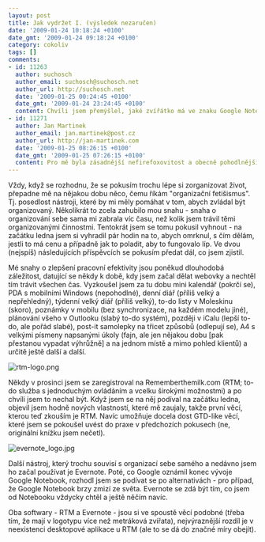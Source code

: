 ```yaml
---
layout: post
title: Jak vydržet I. (výsledek nezaručen)
date: '2009-01-24 10:18:24 +0100'
date_gmt: '2009-01-24 09:18:24 +0100'
category: cokoliv
tags: []
comments:
- id: 11263
  author: suchosch
  author_email: suchosch@suchosch.net
  author_url: http://suchosch.net
  date: '2009-01-25 00:24:45 +0100'
  date_gmt: '2009-01-24 23:24:45 +0100'
  content: Chvíli jsem přemýšlel, jaké zvířátko má ve znaku Google Notebook :)) Fajn, žes to napsals, těším se hlavně na postřehy okolo Evernote. Oproti Notebooku mi přijde zásadní rozpoznávání znaků. Víc jsem to ale nezkoumal.
- id: 11271
  author: Jan Martinek
  author_email: jan.martinek@post.cz
  author_url: http://jan-martinek.com
  date: '2009-01-25 08:26:15 +0100'
  date_gmt: '2009-01-25 07:26:15 +0100'
  content: Pro mě byla zásadnější nefirefoxovitost a obecně pohodlnější práce s aplikací. U Google Notebooku jsem si občas nebyl jistý, co které kliknutí a přesunutí kurzoru provede ;)
---
```

<p>Vždy, když se rozhodnu, že se pokusím trochu lépe si zorganizovat život, přepadne mě na nějakou dobu něco, čemu říkám "organizační fetišismus". Tj. posedlost nástroji, které by mi měly pomáhat v tom, abych zvládal být organizovaný. Několikrát to zcela zahubilo mou snahu - snaha o organizování sebe sama mi zabrala víc času, než kolik jsem trávil těmi organizovanými činnostmi. Tentokrát jsem se tomu pokusil vyhnout - na začátku ledna jsem si vyhradil pár hodin na to, abych omrknul, s čím dělám, jestli to má cenu a případně jak to poladit, aby to fungovalo líp. Ve dvou (nejspíš) následujících příspěvcích se pokusím předat dál, co jsem zjistil.</p>
<p>Mé snahy o zlepšení pracovní efektivity jsou poněkud dlouhodobá záležitost, datující se někdy k době, kdy jsem začal dělat webovky a nechtěl tím trávit všechen čas. Vyzkoušel jsem za tu dobu mini kalendář (pokrčí se), PDA s mobilními Windows (nepohodlné), denní diář (příliš velký a nepřehledný), týdenní velký diář (příliš velký), to-do listy v Moleskinu (skoro), poznámky v mobilu (bez synchronizace, na každém modelu jiné), plánování všeho v Outlooku (slabý to-do systém), později v iCalu (lepší to-do, ale pořád slabé), post-it samolepky na třicet způsobů (odlepují se), A4 s velkými písmeny napsanými úkoly (fajn, ale jen nějakou dobu [pak přestanou vypadat výhrůžně] a na jednom místě a mimo pohled klientů) a určitě ještě další a další.</p>
<p><img src='%base_url%/assets/wp-uploads/2009/01/rtm-logo.png' alt='rtm-logo.png' /></p>
<p>Někdy v prosinci jsem se zaregistroval na Rememberthemilk.com (RTM; to-do služba s jednoduchým ovládáním a vcelku širokými možnostmi) a po chvíli jsem to nechal být. Když jsem se na něj podíval na začátku ledna, objevil jsem hodně nových vlastností, které mě zaujaly, takže první věcí, kterou teď zkouším je RTM. Navíc umožňuje docela dost GTD-like věcí, které jsem se pokoušel uvést do praxe v předchozích pokusech (ne, originální knížku jsem nečetl).</p>
<p><img src='%base_url%/assets/wp-uploads/2009/01/evernote_logo.jpg' alt='evernote_logo.jpg' /></p>
<p>Další nástroj, který trochu souvisí s organizací sebe samého a nedávno jsem ho začal používat je Evernote. Poté, co Google oznámil konec vývoje Google Notebook, rozhodl jsem se podívat se po alternativách - pro případ, že Google Notebook brzy zmizí ze světa. Evernote se zdá být tím, co jsem od Notebooku vždycky chtěl a ještě něčím navíc.</p>
<p>Oba softwary - RTM a Evernote - jsou si ve spoustě věcí podobné (třeba tím, že mají v logotypu více než metráková zvířata), nejvýraznější rozdíl je v neexistenci desktopové aplikace u RTM (ale to se dá do značné míry obejít).</p>
